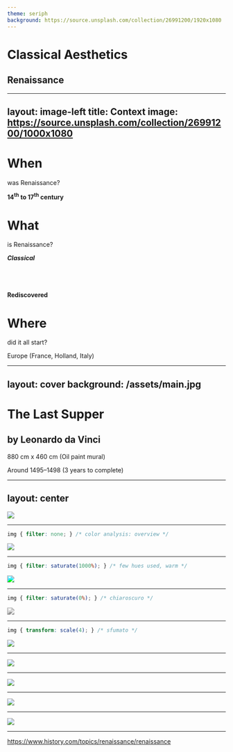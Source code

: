 ```yaml
---
theme: seriph
background: https://source.unsplash.com/collection/26991200/1920x1080
---
```


# Classical Aesthetics

## Renaissance

---
layout: image-left
title: Context
image: https://source.unsplash.com/collection/26991200/1000x1080
---

# When

was Renaissance?

**14<sup>th</sup> to 17<sup>th</sup> century**

# What

is Renaissance?

**_Classical_**

<marquee direction="up" scrollamount="3" height="40">

### Philosophy

### **Art**

### _Literatture_

</marquee>

**Rediscovered**

# Where

did it all start?

Europe (France, Holland, Italy)

---
layout: cover
background: /assets/main.jpg
---

<v-clicks>
 
# The Last Supper
## by Leonardo da Vinci

880 cm x 460 cm (Oil paint mural)

Around 1495–1498 (3 years to complete)

</v-clicks>

---
layout: center
---

<img src="https://upload.wikimedia.org/wikipedia/commons/a/a0/Hsl-hsv_models.svg" class="h-100"/>

---

```css
img { filter: none; } /* color analysis: overview */
```

<img src="/assets/main.jpg" style="filter: none;"/>

<!--
Unsaturated (degraded painting)
-->

---

```css
img { filter: saturate(1000%); } /* few hues used, warm */
```

<img src="/assets/main.jpg" style="filter: saturate(1000%);"/>

<!--
The temperature is warm

Mostly warm if the room is considered

Cold if only vivid colors are considered (high saturation and light) 
-->

---

```css
img { filter: saturate(0%); } /* chiaroscuro */
```
<img src="/assets/main.jpg" style="filter: saturate(0%);"/>

<!-- 
Low value (darkness of the room) 
-->

---

```css
img { transform: scale(4); } /* sfumato */
```
<img src="/assets/sfumato.png"/>

---

<img src="/assets/groups.jpg"/>

---

<img src="/assets/grid.jpg"/>

---

<img src="/assets/lines.jpg"/>

---

<img src="/assets/triangle.jpg"/>

---

https://www.history.com/topics/renaissance/renaissance
